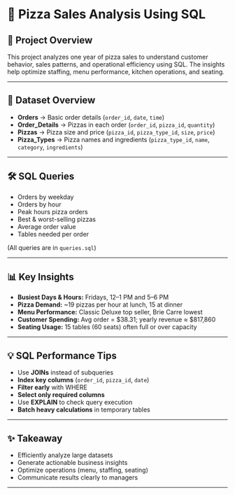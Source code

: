 # 🍕 Pizza Sales Analysis Using SQL

## 📌 Project Overview
This project analyzes one year of pizza sales to understand customer behavior, sales patterns, and operational efficiency using SQL. The insights help optimize staffing, menu performance, kitchen operations, and seating.

---

## 📂 Dataset Overview
- **Orders** → Basic order details (`order_id`, `date`, `time`)  
- **Order_Details** → Pizzas in each order (`order_id`, `pizza_id`, `quantity`)  
- **Pizzas** → Pizza size and price (`pizza_id`, `pizza_type_id`, `size`, `price`)  
- **Pizza_Types** → Pizza names and ingredients (`pizza_type_id`, `name`, `category`, `ingredients`)  

---

## 🛠 SQL Queries
- Orders by weekday  
- Orders by hour  
- Peak hours pizza orders  
- Best & worst-selling pizzas  
- Average order value  
- Tables needed per order  

(All queries are in `queries.sql`)

---

## 📊 Key Insights
- **Busiest Days & Hours:** Fridays, 12–1 PM and 5–6 PM  
- **Pizza Demand:** ~19 pizzas per hour at lunch, 15 at dinner  
- **Menu Performance:** Classic Deluxe top seller, Brie Carre lowest  
- **Customer Spending:** Avg order = $38.31; yearly revenue ≈ $817,860  
- **Seating Usage:** 15 tables (60 seats) often full or over capacity  

---

## 💡 SQL Performance Tips
- Use **JOINs** instead of subqueries  
- **Index key columns** (`order_id`, `pizza_id`, `date`)  
- **Filter early** with WHERE  
- **Select only required columns**  
- Use **EXPLAIN** to check query execution  
- **Batch heavy calculations** in temporary tables  

---

## ✨ Takeaway
- Efficiently analyze large datasets  
- Generate actionable business insights  
- Optimize operations (menu, staffing, seating)  
- Communicate results clearly to managers  

---

